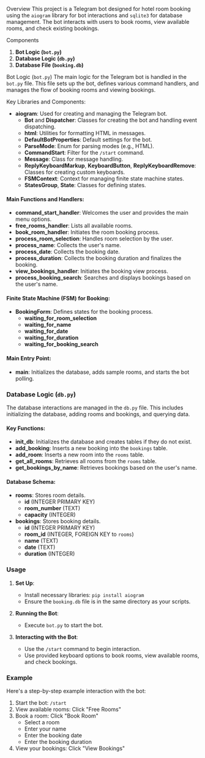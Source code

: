  Overview
This project is a Telegram bot designed for hotel room booking using the `aiogram` library for bot interactions and `sqlite3` for database management. The bot interacts with users to book rooms, view available rooms, and check existing bookings.

 Components
1. **Bot Logic (`bot.py`)**
2. **Database Logic (`db.py`)**
3. **Database File (`booking.db`)**

Bot Logic (`bot.py`)
The main logic for the Telegram bot is handled in the `bot.py` file. This file sets up the bot, defines various command handlers, and manages the flow of booking rooms and viewing bookings.

 Key Libraries and Components:
- **aiogram**: Used for creating and managing the Telegram bot.
  - **Bot** and **Dispatcher**: Classes for creating the bot and handling event dispatching.
  - **html**: Utilities for formatting HTML in messages.
  - **DefaultBotProperties**: Default settings for the bot.
  - **ParseMode**: Enum for parsing modes (e.g., HTML).
  - **CommandStart**: Filter for the `/start` command.
  - **Message**: Class for message handling.
  - **ReplyKeyboardMarkup**, **KeyboardButton**, **ReplyKeyboardRemove**: Classes for creating custom keyboards.
  - **FSMContext**: Context for managing finite state machine states.
  - **StatesGroup**, **State**: Classes for defining states.

#### Main Functions and Handlers:
- **command_start_handler**: Welcomes the user and provides the main menu options.
- **free_rooms_handler**: Lists all available rooms.
- **book_room_handler**: Initiates the room booking process.
- **process_room_selection**: Handles room selection by the user.
- **process_name**: Collects the user's name.
- **process_date**: Collects the booking date.
- **process_duration**: Collects the booking duration and finalizes the booking.
- **view_bookings_handler**: Initiates the booking view process.
- **process_booking_search**: Searches and displays bookings based on the user's name.

#### Finite State Machine (FSM) for Booking:
- **BookingForm**: Defines states for the booking process.
  - **waiting_for_room_selection**
  - **waiting_for_name**
  - **waiting_for_date**
  - **waiting_for_duration**
  - **waiting_for_booking_search**

#### Main Entry Point:
- **main**: Initializes the database, adds sample rooms, and starts the bot polling.

### Database Logic (`db.py`)
The database interactions are managed in the `db.py` file. This includes initializing the database, adding rooms and bookings, and querying data.

#### Key Functions:
- **init_db**: Initializes the database and creates tables if they do not exist.
- **add_booking**: Inserts a new booking into the `bookings` table.
- **add_room**: Inserts a new room into the `rooms` table.
- **get_all_rooms**: Retrieves all rooms from the `rooms` table.
- **get_bookings_by_name**: Retrieves bookings based on the user's name.

#### Database Schema:
- **rooms**: Stores room details.
  - **id** (INTEGER PRIMARY KEY)
  - **room_number** (TEXT)
  - **capacity** (INTEGER)
- **bookings**: Stores booking details.
  - **id** (INTEGER PRIMARY KEY)
  - **room_id** (INTEGER, FOREIGN KEY to `rooms`)
  - **name** (TEXT)
  - **date** (TEXT)
  - **duration** (INTEGER)

### Usage
1. **Set Up**:
   - Install necessary libraries: `pip install aiogram`
   - Ensure the `booking.db` file is in the same directory as your scripts.

2. **Running the Bot**:
   - Execute `bot.py` to start the bot.

3. **Interacting with the Bot**:
   - Use the `/start` command to begin interaction.
   - Use provided keyboard options to book rooms, view available rooms, and check bookings.

### Example
Here's a step-by-step example interaction with the bot:
1. Start the bot: `/start`
2. View available rooms: Click "Free Rooms"
3. Book a room: Click "Book Room"
   - Select a room
   - Enter your name
   - Enter the booking date
   - Enter the booking duration
4. View your bookings: Click "View Bookings"

